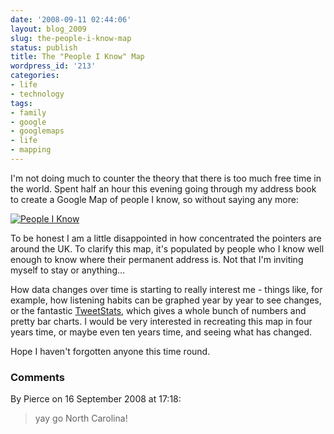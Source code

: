 ```yaml
---
date: '2008-09-11 02:44:06'
layout: blog_2009
slug: the-people-i-know-map
status: publish
title: The "People I Know" Map
wordpress_id: '213'
categories:
- life
- technology
tags:
- family
- google
- googlemaps
- life
- mapping
---
```


I'm not doing much to counter the theory that there is too much free time in
the world. Spent half an hour this evening going through my address book to
create a Google Map of people I know, so without saying any more:

[![People I Know](http://s3.amazonaws.com/alexmuller/static/blog/2008-09-11-googlemapspeople.png)](http://s3.amazonaws.com/alexmuller/static/blog/2008-09-11-googlemapspeople.png)

To be honest I am a little disappointed in how concentrated the pointers are
around the UK. To clarify this map, it's populated by people who I know well
enough to know where their permanent address is. Not that I'm inviting myself
to stay or anything...

How data changes over time is starting to really interest me - things like,
for example, how listening habits can be graphed year by year to see changes,
or the fantastic [TweetStats](http://tweetstats.com/), which gives a whole
bunch of numbers and pretty bar charts. I would be very interested in
recreating this map in four years time, or maybe even ten years time, and
seeing what has changed.

Hope I haven't forgotten anyone this time round.

### Comments ###

By Pierce on 16 September 2008 at 17:18:

> yay go North Carolina!

